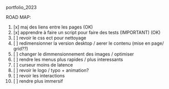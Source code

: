 portfolio_2023

ROAD MAP:

1. [x] maj des liens entre les pages (OK)
2. [x] apprendre à faire un script pour faire des tests (IMPORTANT) (OK)
3. [ ] revoir le css ect pour nettoyage
4. [ ] redimensionner la version desktop / aerer le contenu (mise en page/ grid??)
5. [ ] changer le dimmensionnement des images / optimiser
6. [ ] rendre les menus plus rapides / plus interessants
7. [ ] curseur moins de latence
8. [ ] revoir le logo / typo + animation?
9. [ ] revoir les interactions
10. [ ] rendre plus immersif

